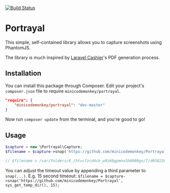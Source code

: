 [![Build Status](https://travis-ci.org/MiniCodeMonkey/Portrayal.png?branch=master)](https://travis-ci.org/minicodemonkey/Portrayal)

# Portrayal

This simple, self-contained library allows you to capture screenshots using PhantomJS.

The library is much inspired by [Laravel Cashier](https://github.com/laravel/cashier)'s PDF generation process.

## Installation

You can install this package through Composer. Edit your project's `composer.json` file to require `minicodemonkey/portrayal`.

```json
"require": {
	"minicodemonkey/portrayal": "dev-master"
}
```

Now run `composer update` from the terminal, and you're good to go!

## Usage
```php
$capture = new \Portrayal\Capture;
$filename = $capture->snap('https://github.com/minicodemonkey/Portrayal', sys_get_temp_dir());

// $filename = /var/folders/6_/htvcfzcd4cb_w9z6bgpmnx5h0000gn/T/d0582362c2ffbf50ee119e504bb64fdc6bba5abd.png
```

You can adjust the timeout value by appending a third parameter to `snap(...)`. E.g. 15 second timeout: `$filename = $capture->snap('https://github.com/minicodemonkey/Portrayal', sys_get_temp_dir(), 15);`
